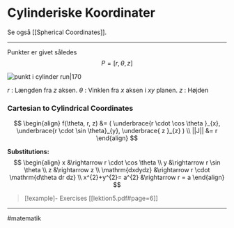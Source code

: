 # Cylinderiske Koordinater
Se også [[Spherical Coordinates]].

---

Punkter er givet således
$$P = [r, \theta,z]$$


![punkt i cylinder run|170](https://mathinsight.org/media/image/image/spherical_coordinates.png)

$r$ : Længden fra $z$ aksen.
$\theta$ : Vinklen fra $x$ aksen i $xy$ planen.
$z$ : Højden

### Cartesian to Cylindrical Coordinates
$$
\begin{align}
f(\theta, r, z) &= (
\underbrace{r \cdot \cos \theta }_{x},
\underbrace{r \cdot \sin \theta}_{y},
\underbrace{ z }_{z}
) \\
||J|| &= r
\end{align}
$$

**Substitutions:**
$$
\begin{align}
x &\rightarrow r \cdot \cos \theta \\
y &\rightarrow r \sin \theta \\
z &\rightarrow z \\
\mathrm{dxdydz} &\rightarrow r \cdot  \mathrm{d\theta dr dz} \\
x^{2}+y^{2}= a^{2} &\rightarrow r = a
\end{align}
$$
>[!example]- Exercises
>[[lektion5.pdf#page=6]]

---
#matematik 
